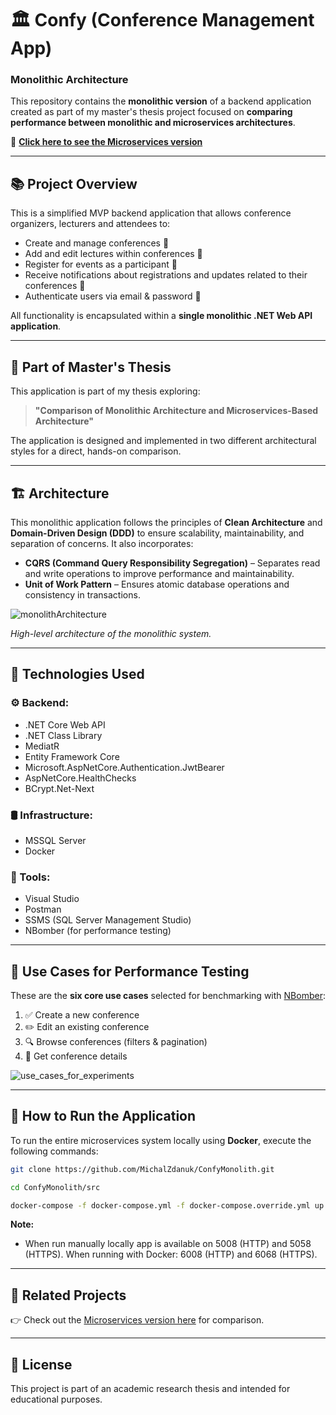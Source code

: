 # 🏛️ Confy (Conference Management App)
### Monolithic Architecture

This repository contains the **monolithic version** of a backend application created as part of my master's thesis project focused on **comparing performance between monolithic and microservices architectures**.

📌 **[Click here to see the Microservices version](https://github.com/MichalZdanuk/ConfyMicroservices)**

---

## 📚 Project Overview

This is a simplified MVP backend application that allows conference organizers, lecturers and attendees to:

- Create and manage conferences 📝  
- Add and edit lectures within conferences 🎤  
- Register for events as a participant 🙋
- Receive notifications about registrations and updates related to their conferences 📣
- Authenticate users via email & password 🔐

All functionality is encapsulated within a **single monolithic .NET Web API application**.

---

## 🧠 Part of Master's Thesis

This application is part of my thesis exploring:

> **"Comparison of Monolithic Architecture and Microservices-Based Architecture"**

The application is designed and implemented in two different architectural styles for a direct, hands-on comparison.

---

## 🏗️ Architecture  

This monolithic application follows the principles of **Clean Architecture** and **Domain-Driven Design (DDD)** to ensure scalability, maintainability, and separation of concerns. It also incorporates:  

- **CQRS (Command Query Responsibility Segregation)** – Separates read and write operations to improve performance and maintainability.  
- **Unit of Work Pattern** – Ensures atomic database operations and consistency in transactions. 

![monolithArchitecture](https://github.com/user-attachments/assets/068d01fc-889f-4a14-9612-52611de10938)

*High-level architecture of the monolithic system.* 

---

## 🔧 Technologies Used

### ⚙️ Backend:
- .NET Core Web API
- .NET Class Library
- MediatR
- Entity Framework Core
- Microsoft.AspNetCore.Authentication.JwtBearer
- AspNetCore.HealthChecks
- BCrypt.Net-Next

### 🛢️ Infrastructure:
- MSSQL Server
- Docker

### 🧪 Tools:
- Visual Studio
- Postman
- SSMS (SQL Server Management Studio)
- NBomber (for performance testing)

---

## 🧪 Use Cases for Performance Testing

These are the **six core use cases** selected for benchmarking with [NBomber](https://nbomber.com/):

1. ✅ Create a new conference  
2. ✏️ Edit an existing conference  
3. 🔍 Browse conferences (filters & pagination)  
4. 📄 Get conference details

![use_cases_for_experiments](https://github.com/user-attachments/assets/90c5fc7a-6ffa-410d-89eb-97e634e58d98)

---

## 🏃 How to Run the Application

To run the entire microservices system locally using **Docker**, execute the following commands:

```bash
git clone https://github.com/MichalZdanuk/ConfyMonolith.git
```
```bash
cd ConfyMonolith/src
```
```bash
docker-compose -f docker-compose.yml -f docker-compose.override.yml up
```

**Note:**
- When run manually locally app is available on 5008 (HTTP) and 5058 (HTTPS). When running with Docker: 6008 (HTTP) and 6068 (HTTPS).

---

## 🔗 Related Projects

👉 Check out the [Microservices version here](https://github.com/MichalZdanuk/ConfyMicroservices) for comparison.

---

## 📄 License

This project is part of an academic research thesis and intended for educational purposes.
